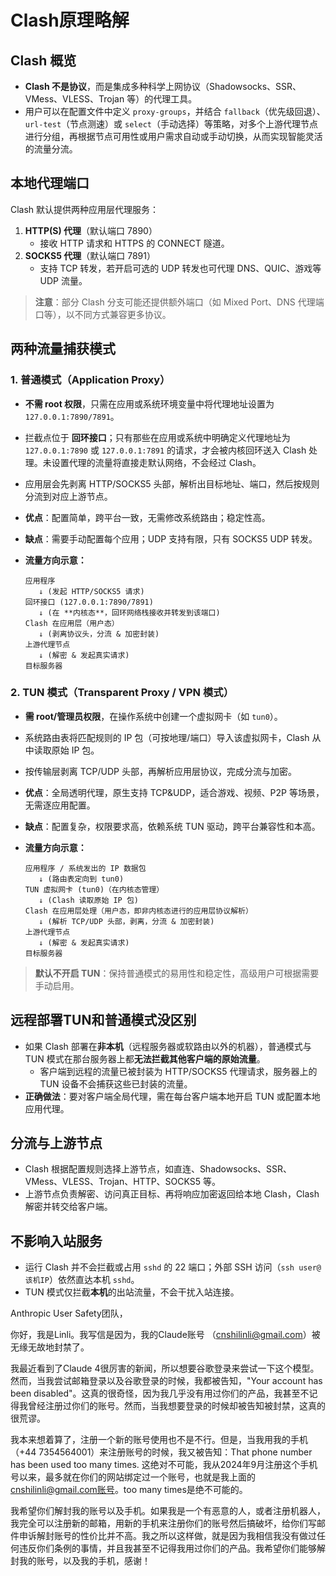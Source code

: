 # Clash原理略解
## Clash 概览
- **Clash 不是协议**，而是集成多种科学上网协议（Shadowsocks、SSR、VMess、VLESS、Trojan 等）的代理工具。
- 用户可以在配置文件中定义 `proxy-groups`，并结合 `fallback`（优先级回退）、`url-test`（节点测速）或 `select`（手动选择）等策略，对多个上游代理节点进行分组，再根据节点可用性或用户需求自动或手动切换，从而实现智能灵活的流量分流。

## 本地代理端口
Clash 默认提供两种应用层代理服务：
1. **HTTP(S) 代理**（默认端口 7890）
    - 接收 HTTP 请求和 HTTPS 的 CONNECT 隧道。
2. **SOCKS5 代理**（默认端口 7891）
    - 支持 TCP 转发，若开启可选的 UDP 转发也可代理 DNS、QUIC、游戏等 UDP 流量。

> **注意**：部分 Clash 分支可能还提供额外端口（如 Mixed Port、DNS 代理端口等），以不同方式兼容更多协议。

## 两种流量捕获模式
### 1. 普通模式（Application Proxy）
- **不需 root 权限**，只需在应用或系统环境变量中将代理地址设置为 `127.0.0.1:7890/7891`。
- 拦截点位于 **回环接口**；只有那些在应用或系统中明确定义代理地址为 `127.0.0.1:7890` 或 `127.0.0.1:7891` 的请求，才会被内核回环送入 Clash 处理。未设置代理的流量将直接走默认网络，不会经过 Clash。
- 应用层会先剥离 HTTP/SOCKS5 头部，解析出目标地址、端口，然后按规则分流到对应上游节点。
- **优点**：配置简单，跨平台一致，无需修改系统路由；稳定性高。
- **缺点**：需要手动配置每个应用；UDP 支持有限，只有 SOCKS5 UDP 转发。
- **流量方向示意：**

    ```
    应用程序
       ↓ (发起 HTTP/SOCKS5 请求)
    回环接口 (127.0.0.1:7890/7891)
       ↓ (在 **内核态**，回环网络栈接收并转发到该端口)
    Clash 在应用层（用户态）
       ↓ (剥离协议头，分流 & 加密封装)
    上游代理节点
       ↓ (解密 & 发起真实请求)
    目标服务器
    ```

### 2. TUN 模式（Transparent Proxy / VPN 模式）
- **需 root/管理员权限**，在操作系统中创建一个虚拟网卡（如 `tun0`）。
- 系统路由表将匹配规则的 IP 包（可按地理/端口）导入该虚拟网卡，Clash 从中读取原始 IP 包。
- 按传输层剥离 TCP/UDP 头部，再解析应用层协议，完成分流与加密。
- **优点**：全局透明代理，原生支持 TCP&UDP，适合游戏、视频、P2P 等场景，无需逐应用配置。
- **缺点**：配置复杂，权限要求高，依赖系统 TUN 驱动，跨平台兼容性和本高。
- **流量方向示意：**

    ```
    应用程序 / 系统发出的 IP 数据包
       ↓ (路由表定向到 tun0)
    TUN 虚拟网卡 (tun0)（在内核态管理）
       ↓ (Clash 读取原始 IP 包)
    Clash 在应用层处理（用户态，即非内核态进行的应用层协议解析）
       ↓ (解析 TCP/UDP 头部，剥离，分流 & 加密封装)
    上游代理节点
       ↓ (解密 & 发起真实请求)
    目标服务器
    ```

> **默认不开启 TUN**：保持普通模式的易用性和稳定性，高级用户可根据需要手动启用。

## 远程部署TUN和普通模式没区别
- 如果 Clash 部署在**非本机**（远程服务器或软路由以外的机器），普通模式与 TUN 模式在那台服务器上都**无法拦截其他客户端的原始流量**。
    - 客户端到远程的流量已被封装为 HTTP/SOCKS5 代理请求，服务器上的 TUN 设备不会捕获这些已封装的流量。
- **正确做法**：要对客户端全局代理，需在每台客户端本地开启 TUN 或配置本地应用代理。

## 分流与上游节点
- Clash 根据配置规则选择上游节点，如直连、Shadowsocks、SSR、VMess、VLESS、Trojan、HTTP、SOCKS5 等。
- 上游节点负责解密、访问真正目标、再将响应加密返回给本地 Clash，Clash 解密并转交给客户端。

## 不影响入站服务
- 运行 Clash 并不会拦截或占用 `sshd` 的 22 端口；外部 SSH 访问（`ssh user@该机IP`）依然直达本机 `sshd`。
- TUN 模式仅拦截**本机**的出站流量，不会干扰入站连接。



Anthropic User Safety团队，

你好，我是Linli。我写信是因为，我的Claude账号 （cnshilinli@gmail.com）被无缘无故地封禁了。

我最近看到了Claude 4很厉害的新闻，所以想要谷歌登录来尝试一下这个模型。然而，当我尝试邮箱登录以及谷歌登录的时候，我都被告知，"Your account has been disabled"。这真的很奇怪，因为我几乎没有用过你们的产品，我甚至不记得我曾经注册过你们的账号。然而，当我想要登录的时候却被告知被封禁，这真的很荒谬。

我本来想着算了，注册一个新的账号使用也不是不行。但是，当我用我的手机（+44 7354564001）来注册账号的时候，我又被告知：That phone number has been used too many times. 这绝对不可能，我从2024年9月注册这个手机号以来，最多就在你们的网站绑定过一个账号，也就是我上面的 cnshilinli@gmail.com账号。too many times是绝不可能的。

我希望你们解封我的账号以及手机。如果我是一个有恶意的人，或者注册机器人，我完全可以注册新的邮箱，用新的手机来注册你们的账号然后搞破坏，给你们写邮件申诉解封账号的性价比并不高。我之所以这样做，就是因为我相信我没有做过任何违反你们条例的事情，并且我甚至不记得我用过你们的产品。我希望你们能够解封我的账号，以及我的手机，感谢！
